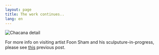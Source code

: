 ```yaml
---
layout: page
title: The work continues..
lang: en
---
```


![Chacana detail]({{site_url}}/images/20160602_1.jpg)


For more info on visiting artist Foon Sham and his sculputure-in-progress, please see <a href="http://mtcharte.net/2016/04/19/Visiting-Artist-Foon-Sham/">this</a> previous post.